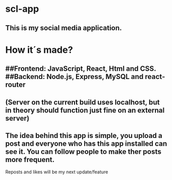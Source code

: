# scl-app

This is my social media application. 
-
# How it´s made?
##Frontend: JavaScript, React, Html and CSS.
##Backend: Node.js, Express, MySQL and react-router
-
(Server on the current build uses localhost, but in theory should function just fine on an external server)
-
The idea behind this app is simple, you upload a post and everyone
who has this app installed can see it. You can follow people to make ther posts more frequent.
-
Reposts and likes will be my next update/feature

